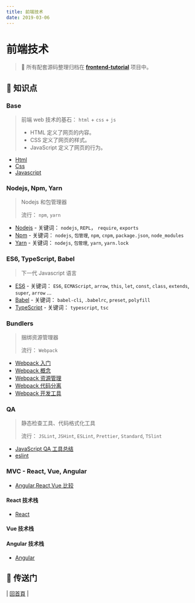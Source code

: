 ```yaml
---
title: 前端技术
date: 2019-03-06
---
```


# 前端技术

> :dart: 所有配套源码整理归档在 [**frontend-tutorial**](https://github.com/dunwu/frontend-tutorial) 项目中。

## :memo: 知识点

### Base

> 前端 web 技术的基石： `html` + `css` + `js`
>
> - HTML 定义了网页的内容。
> - CSS 定义了网页的样式。
> - JavaScript 定义了网页的行为。

- [Html](base/html.md)
- [Css](base/css.md)
- [Javascript](base/js.md)

### Nodejs, Npm, Yarn

> Nodejs 和包管理器
>
> 流行： `npm`, `yarn`

- [Nodejs](nodejs/nodejs.md) - 关键词： `nodejs`, `REPL`， `require`, `exports`
- [Npm](nodejs/npm.md) - 关键词： `nodejs`, `包管理`, `npm`, `cnpm`, `package.json`, `node_modules`
- [Yarn](nodejs/yarn.md) - 关键词： `nodejs`, `包管理`, `yarn`, `yarn.lock`

### ES6, TypeScript, Babel

> 下一代 Javascript 语言

- [ES6](es6/ES6.md) - 关键词： `ES6`, `ECMAScript`, `arrow`, `this`, `let`, `const`, `class`, `extends`, `super`, `arrow` ...
- [Babel](es6/babel.md) - 关键词： `babel-cli`, `.babelrc`, `preset`, `polyfill`
- [TypeScript](es6/typescript.md) - 关键词： `typescript`, `tsc`

### Bundlers

> 捆绑资源管理器
>
> 流行： `Webpack`

- [Webpack 入门](webpack/webpack.md)
- [Webpack 概念](webpack/concept.md)
- [Webpack 资源管理](webpack/asset-management.md)
- [Webpack 代码分离](webpack/code-splitting.md)
- [Webpack 开发工具](webpack/development.md)

### QA

> 静态检查工具、代码格式化工具
>
> 流行： `JSLint`, `JSHint`, `ESLint`, `Prettier`, `Standard`, `TSlint`

- [JavaScript QA 工具总结](qa/qa-summary.md)
- [eslint](qa/eslint.md)

### MVC - React, Vue, Angular

- [Angular,React,Vue 比较](mvc/Angular,React,Vue比较.md)

#### React 技术栈

- [React](mvc/react/react.md)

#### Vue 技术栈

#### Angular 技术栈

- [Angular](mvc/angular/angular.md)

## :door: 传送门

| [回首頁](https://github.com/dunwu/notes) |
